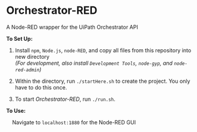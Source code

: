 # Orchestrator-RED
A Node-RED wrapper for the UiPath Orchestrator API

**To Set Up:**

1. Install `npm`, `Node.js`, `node-RED`, and copy all files from this repository into new directory  
   *(For development, also install `Development Tools`, `node-gyp`, and `node-red-admin`)*

2. Within the directory, run `./startHere.sh` to create the project. You only have to do this once.

3. To start *Orchestrator-RED*, run `./run.sh`.

**To Use:**

&nbsp;&nbsp;&nbsp;&nbsp;Navigate to `localhost:1880` for the Node-RED GUI
